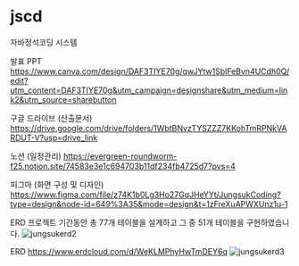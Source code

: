 # jscd
자바정석코딩 시스템

발표 PPT https://www.canva.com/design/DAF3TIYE70g/qwJYtw1SblFeBvn4UCdh0Q/edit?utm_content=DAF3TIYE70g&utm_campaign=designshare&utm_medium=link2&utm_source=sharebutton

구글 드라이브 (산출문서) https://drive.google.com/drive/folders/1WbtBNvzTYSZZZ7KKohTmRPNkVARDUT-V?usp=drive_link

노션 (일정관리) https://evergreen-roundworm-f25.notion.site/74583e3e1c694703b11df234fb4725d7?pvs=4

피그마 (화면 구성 및 디자인) https://www.figma.com/file/z74K1b0Lg3Ho27GqJHeYYt/JungsukCoding?type=design&node-id=649%3A35&mode=design&t=1zFreXuAPWXUnz1u-1

ERD 프로젝트 기간동안 총 77개 테이블을 설계하고 그 중 51개 테이블을 구현하였습니다. 
![jungsukerd2](https://github.com/tkdgns11/jscd/assets/134262318/eceedc79-2e09-44ae-b19b-7d4cb106b7e3)

ERD https://www.erdcloud.com/d/WeKLMPhyHwTmDEY6q
![jungsukerd3](https://github.com/tkdgns11/jscd/assets/134262318/6bed1e04-13aa-41bf-9299-899c95a7ebf1)

